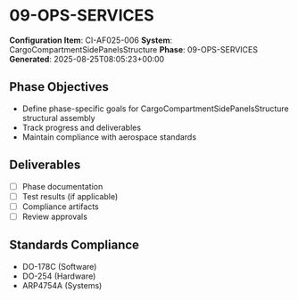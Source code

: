 # 09-OPS-SERVICES

**Configuration Item**: CI-AF025-006
**System**: CargoCompartmentSidePanelsStructure
**Phase**: 09-OPS-SERVICES
**Generated**: 2025-08-25T08:05:23+00:00

## Phase Objectives
- Define phase-specific goals for CargoCompartmentSidePanelsStructure structural assembly
- Track progress and deliverables
- Maintain compliance with aerospace standards

## Deliverables
- [ ] Phase documentation
- [ ] Test results (if applicable)
- [ ] Compliance artifacts
- [ ] Review approvals

## Standards Compliance
- DO-178C (Software)
- DO-254 (Hardware)
- ARP4754A (Systems)

